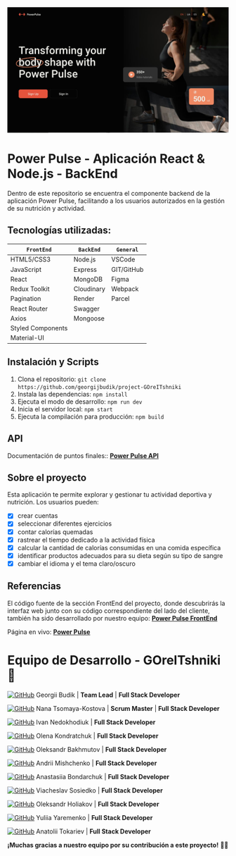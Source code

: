 <img width="980" alt="readme" src="assets/readme-cover.jpg">

# Power Pulse - Aplicación React & Node.js - BackEnd

Dentro de este repositorio se encuentra el componente backend de la aplicación
Power Pulse, facilitando a los usuarios autorizados en la gestión de su
nutrición y actividad.

## Tecnologías utilizadas:

| `FrontEnd`        | `BackEnd`  | `General`  |
| ----------------- | ---------- | ---------- |
| HTML5/CSS3        | Node.js    | VSCode     |
| JavaScript        | Express    | GIT/GitHub |
| React             | MongoDB    | Figma      |
| Redux Toolkit     | Cloudinary | Webpack    |
| Pagination        | Render     | Parcel     |
| React Router      | Swagger    |            |
| Axios             | Mongoose   |            |
| Styled Components |            |            |
| Material-UI       |            |            |

## Instalación y Scripts

1. Clona el repositorio:
   `git clone https://github.com/georgijbudik/project-GOreITshniki`
2. Instala las dependencias: `npm install`
3. Ejecuta el modo de desarrollo: `npm run dev`
4. Inicia el servidor local: `npm start`
5. Ejecuta la compilación para producción: `npm build`

## API

Documentación de puntos finales::
[**Power Pulse API**](https://backend-project-dl3a.onrender.com/api-docs/)

## Sobre el proyecto

Esta aplicación te permite explorar y gestionar tu actividad deportiva y
nutrición. Los usuarios pueden:

-   [x] crear cuentas
-   [x] seleccionar diferentes ejercicios
-   [x] contar calorías quemadas
-   [x] rastrear el tiempo dedicado a la actividad física
-   [x] calcular la cantidad de calorías consumidas en una comida específica
-   [x] identificar productos adecuados para su dieta según su tipo de sangre
-   [x] cambiar el idioma y el tema claro/oscuro

## Referencias

El código fuente de la sección FrontEnd del proyecto, donde descubrirás la
interfaz web junto con su código correspondiente del lado del cliente, también
ha sido desarrollado por nuestro equipo:
[**Power Pulse FrontEnd**](https://github.com/georgijbudik/project-GOreITshniki)

Página en vivo:
[**Power Pulse**](https://georgijbudik.github.io/project-GOreITshniki)

# Equipo de Desarrollo - GOreITshniki :eyes:

[![GitHub](https://img.shields.io/badge/GitHub-100000?style=flat&logo=github&logoColor=white)](https://github.com/georgijbudik)
Georgii Budik | **Team Lead** | **Full Stack Developer**

[![GitHub](https://img.shields.io/badge/GitHub-100000?style=flat&logo=github&logoColor=white)](https://github.com/NanaTsK)
Nana Tsomaya-Kostova | **Scrum Master** | **Full Stack Developer**

[![GitHub](https://img.shields.io/badge/GitHub-100000?style=flat&logo=github&logoColor=white)](https://github.com/Ivan011001)
Ivan Nedokhodiuk | **Full Stack Developer**

[![GitHub](https://img.shields.io/badge/GitHub-100000?style=flat&logo=github&logoColor=white)](https://github.com/olenakond)
Olena Kondratchuk | **Full Stack Developer**

[![GitHub](https://img.shields.io/badge/GitHub-100000?style=flat&logo=github&logoColor=white)](https://github.com/bajmutov)
Oleksandr Bakhmutov | **Full Stack Developer**

[![GitHub](https://img.shields.io/badge/GitHub-100000?style=flat&logo=github&logoColor=white)](https://github.com/AndriiMishch)
Andrii Mishchenko | **Full Stack Developer**

[![GitHub](https://img.shields.io/badge/GitHub-100000?style=flat&logo=github&logoColor=white)](https://github.com/AnastasiaBndr)
Anastasiia Bondarchuk | **Full Stack Developer**

[![GitHub](https://img.shields.io/badge/GitHub-100000?style=flat&logo=github&logoColor=white)](https://github.com/Slav-0N)
Viacheslav Sosiedko | **Full Stack Developer**

[![GitHub](https://img.shields.io/badge/GitHub-100000?style=flat&logo=github&logoColor=white)](https://github.com/Golik07)
Oleksandr Holiakov | **Full Stack Developer**

[![GitHub](https://img.shields.io/badge/GitHub-100000?style=flat&logo=github&logoColor=white)](https://github.com/yuliatos12)
Yuliia Yaremenko | **Full Stack Developer**

[![GitHub](https://img.shields.io/badge/GitHub-100000?style=flat&logo=github&logoColor=white)](https://github.com/Anatolii2709)
Anatolii Tokariev | **Full Stack Developer**

**¡Muchas gracias a nuestro equipo por su contribución a este proyecto!**
:blue_heart::yellow_heart:
